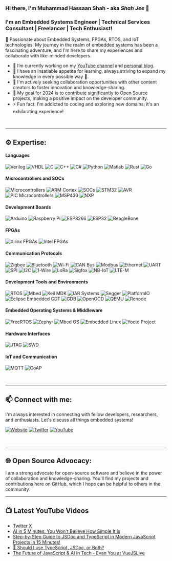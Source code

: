 ### Hi there, I'm Muhammad Hassaan Shah - aka _Shah Jee_ 👋

### I'm an Embedded Systems Engineer | Technical Services Consultant | Freelancer | Tech Enthusiast!

👋 Passionate about Embedded Systems, FPGAs, RTOS, and IoT technologies. My journey in the realm of embedded systems has been a fascinating adventure, and I'm here to share my experiences and collaborate with like-minded developers.

- 🔭 I’m currently working on my [YouTube channel](https://www.youtube.com/channel/UCQiVcDpQaBsZ0WXm0lOa2gQ) and [personal blog](https://syntaxspace.com/).
- 🌱 I have an insatiable appetite for learning, always striving to expand my knowledge in every possible way 🤣.
- 👯 I'm actively seeking collaboration opportunities with other content creators to foster innovation and knowledge-sharing.
- 🥅 My goal for 2024 is to contribute significantly to Open Source projects, making a positive impact on the developer community.
- ⚡ Fun fact: I'm addicted to coding and exploring new domains; it's an exhilarating experience!
<br />

---

## ⚙️ Expertise:

#### Languages

![Verilog](https://img.shields.io/badge/-Verilog-20C997?style=for-the-badge&logo=verilog)
![VHDL](https://img.shields.io/badge/-VHDL-CA005E?style=for-the-badge&logo=vhdl&logoColor=white)
![C](https://img.shields.io/badge/c-%2300599C.svg?style=for-the-badge&logo=c&logoColor=white) 
![C++](https://img.shields.io/badge/c++-%2300599C.svg?style=for-the-badge&logo=c%2B%2B&logoColor=white)
![C#](https://img.shields.io/badge/c%23-%23239120.svg?style=for-the-badge&logo=c-sharp&logoColor=white)
![Python](https://img.shields.io/badge/python-3670A0?style=for-the-badge&logo=python&logoColor=ffdd54) 
![Matlab](https://img.shields.io/badge/-Matlab-0076A8?style=for-the-badge&logo=matlab&logoColor=white)
![Rust](https://img.shields.io/badge/-Rust-000000?style=for-the-badge&logo=rust)
![Go](https://img.shields.io/badge/go-%2300ADD8.svg?style=for-the-badge&logo=go&logoColor=white) 

#### Microcontrollers and SOCs

![Microcontrollers](https://img.shields.io/badge/-Microcontrollers-6C5BAE?style=for-the-badge&logo=arduino&logoColor=white)
![ARM Cortex](https://img.shields.io/badge/-ARM_Cortex-A0081C?style=for-the-badge&logo=arm&logoColor=white)
![SOCs](https://img.shields.io/badge/-SOC-FF5700?style=for-the-badge&logo=raspberry-pi&logoColor=white)
![STM32](https://img.shields.io/badge/-STM32-03234B?style=for-the-badge&logo=stmicroelectronics&logoColor=white)
![AVR](https://img.shields.io/badge/-AVR-00979D?style=for-the-badge&logo=Atmel&logoColor=white)
![PIC Microcontrollers](https://img.shields.io/badge/-PIC-3D91A1?style=for-the-badge&logo=microchip&logoColor=white)
![MSP430](https://img.shields.io/badge/-MSP430-007A3D?style=for-the-badge&logo=Texas-Instruments&logoColor=white)
![NXP](https://img.shields.io/badge/-NXP-00489C?style=for-the-badge&logo=NXP&logoColor=white)


#### Development Boards

![Arduino](https://img.shields.io/badge/-Arduino-00979D?style=for-the-badge&logo=Arduino&logoColor=white)
![Raspberry Pi](https://img.shields.io/badge/-RaspberryPi-C51A4A?style=for-the-badge&logo=Raspberry-Pi)
![ESP8266](https://img.shields.io/badge/-ESP8266-000000?style=for-the-badge&logo=espressif&logoColor=white)
![ESP32](https://img.shields.io/badge/-ESP32-000000?style=for-the-badge&logo=espressif&logoColor=white)
![BeagleBone](https://img.shields.io/badge/-BeagleBone-4B1E3F?style=for-the-badge&logo=BeagleBoard&logoColor=white)

#### FPGAs

![Xilinx FPGAs](https://img.shields.io/badge/-FPGA-990000?style=for-the-badge&logo=xilinx&logoColor=white)
![Intel FPGAs](https://img.shields.io/badge/-FPGA-0071C5?style=for-the-badge&logo=intel&logoColor=white)

#### Communication Protocols

![Zigbee](https://img.shields.io/badge/-Zigbee-EB0443?style=for-the-badge&logo=zigbee&logoColor=white)
![Bluetooth](https://img.shields.io/badge/-Bluetooth-0082FC?style=for-the-badge&logo=bluetooth&logoColor=white)
![Wi-Fi](https://img.shields.io/badge/-WiFi-007AC9?style=for-the-badge&logo=Wi-Fi&logoColor=white)
![CAN Bus](https://img.shields.io/badge/-CAN_Bus-000000?style=for-the-badge&logo=CAN-Bus&logoColor=white)
![Modbus](https://img.shields.io/badge/-Modbus-000000?style=for-the-badge)
![Ethernet](https://img.shields.io/badge/-Ethernet-000000?style=for-the-badge&logo=Ethernet&logoColor=white)
![UART](https://img.shields.io/badge/-UART-000000?style=for-the-badge)
![SPI](https://img.shields.io/badge/-SPI-000000?style=for-the-badge)
![I2C](https://img.shields.io/badge/-I2C-000000?style=for-the-badge)
![1-Wire](https://img.shields.io/badge/-1_Wire-000000?style=for-the-badge)
![LoRa](https://img.shields.io/badge/-LoRa-000000?style=for-the-badge&logo=LoRa&logoColor=white)
![Sigfox](https://img.shields.io/badge/-Sigfox-000000?style=for-the-badge&logo=Sigfox&logoColor=white)
![NB-IoT](https://img.shields.io/badge/-NB_IoT-000000?style=for-the-badge&logo=NB-IoT&logoColor=white)
![LTE-M](https://img.shields.io/badge/-LTE_M-000000?style=for-the-badge&logo=LTE&logoColor=white)

#### Development Tools and Environments
![RTOS](https://img.shields.io/badge/-RTOS-000000?style=for-the-badge)
![Mbed](https://img.shields.io/badge/-Mbed-00A3E3?style=for-the-badge&logo=Arm&logoColor=white)
![Keil MDK](https://img.shields.io/badge/-Keil_MDK-E00000?style=for-the-badge&logo=Keil&logoColor=white)
![IAR Systems](https://img.shields.io/badge/-IAR_Systems-009926?style=for-the-badge&logo=IAR-Systems&logoColor=white)
![Segger](https://img.shields.io/badge/-Segger-000000?style=for-the-badge&logo=Segger&logoColor=white)
![PlatformIO](https://img.shields.io/badge/-PlatformIO-000000?style=for-the-badge&logo=PlatformIO&logoColor=white)
![Eclipse Embedded CDT](https://img.shields.io/badge/-Eclipse_Embedded_CDT-2C2255?style=for-the-badge&logo=Eclipse-IDE&logoColor=white)
![GDB](https://img.shields.io/badge/-GDB-000000?style=for-the-badge&logo=GDB&logoColor=white)
![OpenOCD](https://img.shields.io/badge/-OpenOCD-000000?style=for-the-badge&logo=OpenOCD&logoColor=white)
![QEMU](https://img.shields.io/badge/-QEMU-FF6600?style=for-the-badge&logo=QEMU&logoColor=white)
![Renode](https://img.shields.io/badge/-Renode-000000?style=for-the-badge)

#### Embedded Operating Systems & Middleware

![FreeRTOS](https://img.shields.io/badge/-FreeRTOS-000000?style=for-the-badge&logo=FreeRTOS&logoColor=white)
![Zephyr](https://img.shields.io/badge/-Zephyr-000000?style=for-the-badge&logo=Zephyr&logoColor=white)
![Mbed OS](https://img.shields.io/badge/-Mbed-00A3E3?style=for-the-badge&logo=Arm&logoColor=white)
![Embedded Linux](https://img.shields.io/badge/-Embedded_Linux-000000?style=for-the-badge&logo=Linux&logoColor=white)
![Yocto Project](https://img.shields.io/badge/-Yocto_Project-EF2D5E?style=for-the-badge&logo=Yocto-Project&logoColor=white)

#### Hardware Interfaces

![JTAG](https://img.shields.io/badge/-JTAG-000000?style=for-the-badge)
![SWD](https://img.shields.io/badge/-SWD-000000?style=for-the-badge)


#### IoT and Communication

![MQTT](https://img.shields.io/badge/-MQTT-000000?style=for-the-badge&logo=MQTT&logoColor=white)
![CoAP](https://img.shields.io/badge/-CoAP-000000?style=for-the-badge)

<!-- 
![LINUX](https://img.shields.io/badge/Linux-FCC624?style=for-the-badge&logo=linux&logoColor=black) 
![Java](https://img.shields.io/badge/java-E34F26?style=for-the-badge&logo=java&logoColor=white)
![JavaScript](https://img.shields.io/badge/javascript-%23323330.svg?style=for-the-badge&logo=javascript&logoColor=%23F7DF1E)
![TypeScript](https://img.shields.io/badge/typescript-%23007ACC.svg?style=for-the-badge&logo=typescript&logoColor=white)
![Kotlin](https://img.shields.io/badge/kotlin-%235849E6.svg?style=for-the-badge&logo=kotlin&logoColor=white)
![Swift](https://img.shields.io/badge/swift-F54A2A?style=for-the-badge&logo=swift&logoColor=white)
![Ruby](https://img.shields.io/badge/ruby-%23CC342D.svg?style=for-the-badge&logo=ruby&logoColor=white)
![PHP](https://img.shields.io/badge/php-%23777BB4.svg?style=for-the-badge&logo=php&logoColor=white)
![Node.js](https://img.shields.io/badge/node.js-339933?style=for-the-badge&logo=nodedotjs&logoColor=white)
![Docker](https://img.shields.io/badge/docker-%230db7ed.svg?style=for-the-badge&logo=docker&logoColor=white)
![Kubernetes](https://img.shields.io/badge/kubernetes-%23326CE5.svg?style=for-the-badge&logo=kubernetes&logoColor=white)
![AWS](https://img.shields.io/badge/AWS-232F3E?style=for-the-badge&logo=amazon-aws&logoColor=white)
![Azure](https://img.shields.io/badge/azure-%230072C6.svg?style=for-the-badge&logo=microsoftazure&logoColor=white)
![Google Cloud](https://img.shields.io/badge/Google%20Cloud-black?style=for-the-badge&logo=google-cloud)
![Git](https://img.shields.io/badge/git-F05032?style=for-the-badge&logo=git&logoColor=white)
![GitHub](https://img.shields.io/badge/github-%23121011.svg?style=for-the-badge&logo=github&logoColor=white)
![GitLab](https://img.shields.io/badge/gitlab-%23181717.svg?style=for-the-badge&logo=gitlab&logoColor=white)
![Bitbucket](https://img.shields.io/badge/bitbucket-%230047B3.svg?style=for-the-badge&logo=bitbucket&logoColor=white)
![JIRA](https://img.shields.io/badge/jira-%230A0FFF.svg?style=for-the-badge&logo=jira&logoColor=white)
![Confluence](https://img.shields.io/badge/confluence-%23172B4D.svg?style=for-the-badge&logo=confluence&logoColor=white)
![Ansible](https://img.shields.io/badge/ansible-%23EE0000.svg?style=for-the-badge&logo=ansible&logoColor=white)
![Terraform](https://img.shields.io/badge/terraform-%235835CC.svg?style=for-the-badge&logo=terraform&logoColor=white)
-->
<br />

---

## 📫 Connect with me:

I'm always interested in connecting with fellow developers, researchers, and enthusiasts. Let's discuss all things embedded systems!

[![Website](https://img.shields.io/badge/Website-syntaxspace-1abc9c?style=for-the-badge&logo=web)](https://www.syntaxspace.com)
[![Twitter](https://img.shields.io/badge/Twitter-Follow-1da1f2?style=for-the-badge&logo=twitter)](https://twitter.com/hassaanshah016)
[![YouTube](https://img.shields.io/badge/YouTube-Subscribe-red?style=for-the-badge&logo=youtube)](https://www.youtube.com/channel/UCQiVcDpQaBsZ0WXm0lOa2gQ)
<!-- [![LinkedIn](https://img.shields.io/badge/LinkedIn-Connect-0077B5?style=for-the-badge&logo=linkedin)](https://www.linkedin.com/in/your_linkedin_profile) -->
<br />

---

## 🌐 Open Source Advocacy:

I am a strong advocate for open-source software and believe in the power of collaboration and knowledge-sharing. You'll find my projects and contributions here on GitHub, which I hope can be helpful to others in the community.
<br />

---

## 📺 Latest YouTube Videos

<!-- YOUTUBE:START -->
- [Twitter X](https://www.youtube.com/watch?v=lncE1347QSo)
- [AI in 5 Minutes: You Won&#39;t Believe How Simple It Is](https://www.youtube.com/watch?v=8hZmvz7GxQ4)
- [Step-by-Step Guide to JSDoc and TypeScript in Modern JavaScript Projects in 15 Minutes!](https://www.youtube.com/watch?v=oH_-6TyxVhI)
- [🤔 Should I use TypeScript, JSDoc, or Both?](https://www.youtube.com/watch?v=JTYhDiJiiFI)
- [The Future of JavaScript &amp; AI in Tech - Evan You at VueJSLive](https://www.youtube.com/watch?v=TwjUuivIrPI)
<!-- YOUTUBE:END -->

 <!-- 
[website]: https://syntaxspace.com
[twitter]: https://twitter.com/HassaanShah016
[youtube]: https://youtube.com/codeSTACKr
[linkedin]: https://linkedin.com/in/codeSTACKr
[webdevplaylist]: https://www.youtube.com/playlist?list=PLkwxH9e_vrAJ0WbEsFA9W3I1W-g_BTsbt
[jsplaylist]: https://www.youtube.com/playlist?list=PLkwxH9e_vrALRJKu7wfXby3MKeflhTu6B
[cssplaylist]: https://www.youtube.com/playlist?list=PLkwxH9e_vrALSdvZuEh6gqQdmDoDIoqz4
[reactplaylist]: https://www.youtube.com/playlist?list=PLkwxH9e_vrAK4TdffpxKY3QGyHCpxFcQ0
-->
